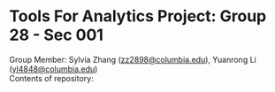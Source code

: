 # Tools For Analytics Project: Group 28 - Sec 001
Group Member: Sylvia Zhang (zz2898@columbia.edu), Yuanrong Li (yl4848@columbia.edu)<br/>
Contents of repository: 

